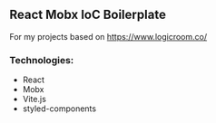 ## React Mobx IoC Boilerplate

For my projects based on https://www.logicroom.co/

### Technologies:

- React
- Mobx
- Vite.js
- styled-components
